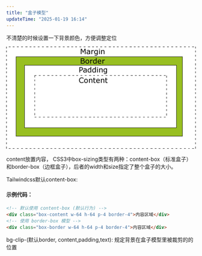 ```yaml
---
title: "盒子模型"
updateTime: "2025-01-19 16:14"
---
```


不清楚的时候设置一下背景颜色，方便调整定位

![盒子模型](..\img\css_box_model.png)

content放置内容，
CSS3中box-sizing类型有两种：content-box（标准盒子）和border-box（边框盒子），后者的width和size指定了整个盒子的大小。

Tailwindcss默认content-box:

#### 示例代码：

```html
<!-- 默认使用 content-box (默认行为) -->
<div class="box-content w-64 h-64 p-4 border-4">内容区域</div>
<!-- 使用 border-box 模型 -->
<div class="box-border w-64 h-64 p-4 border-4">内容区域</div>
```

bg-clip-(默认border, content,padding,text): 规定背景在盒子模型里被裁剪的的位置
